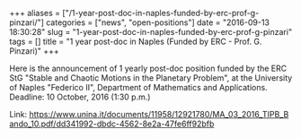 +++
aliases = ["/1-year-post-doc-in-naples-funded-by-erc-prof-g-pinzari/"]
categories = ["news", "open-positions"]
date = "2016-09-13 18:30:28"
slug = "1-year-post-doc-in-naples-funded-by-erc-prof-g-pinzari"
tags = []
title = "1 year post-doc in Naples (Funded by ERC - Prof. G. Pinzari)"
+++

Here is the announcement of 1 yearly post-doc position funded by the ERC
StG "Stable and Chaotic Motions in the Planetary Problem", at the
University of Naples "Federico II", Department of Mathematics and
Applications. Deadline: 10 October, 2016 (1:30 p.m.)

Link: <https://www.unina.it/documents/11958/12921780/MA_03_2016_TIPB_Bando_10.pdf/dd341992-dbdc-4562-8e2a-47fe6ff92bfb>
